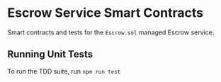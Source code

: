 # Escrow Service Smart Contracts
Smart contracts and tests for the `Escrow.sol` managed Escrow service.

## Running Unit Tests
To run the TDD suite, run `npm run test`